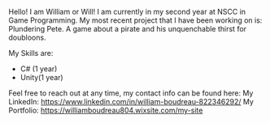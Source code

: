 Hello! I am William or Will! I am currently in my second year at NSCC in Game Programming.
My most recent project that I have been working on is: Plundering Pete. A game about a pirate and his unquenchable thirst for doubloons.

My Skills are:
- C# (1 year)
- Unity(1 year)

Feel free to reach out at any time, my contact info can be found here:
 My LinkedIn: https://www.linkedin.com/in/william-boudreau-822346292/
 My Portfolio: https://williamboudreau804.wixsite.com/my-site
<!---
WillBoudreau/WillBoudreau is a ✨ special ✨ repository because its `README.md` (this file) appears on your GitHub profile.
You can click the Preview link to take a look at your changes.
--->
